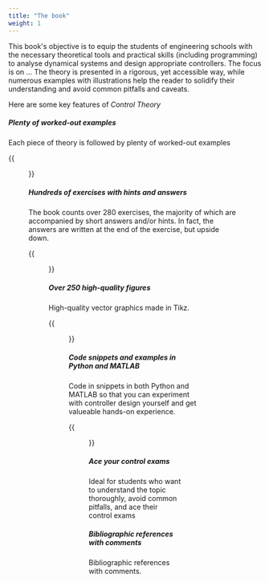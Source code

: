 ```yaml
---
title: "The book"
weight: 1
---
```


This book's objective is to equip the students of engineering schools with the necessary theoretical tools and practical skills (including programming) to analyse dynamical systems and design appropriate controllers. The focus is on ... The theory is presented in a rigorous, yet accessible way, while numerous examples with illustrations help the reader to solidify their understanding and avoid common pitfalls and caveats. 

Here are some key features of *Control Theory*
##### Plenty of worked-out examples
Each piece of theory is followed by plenty of worked-out examples<br/>

{{<figure alt="Exercise from book" src="images/examples.png" width="90%">}}<br/>

##### Hundreds of exercises with hints and answers

The book counts over 280 exercises, the majority of which are accompanied by short answers and/or hints. In fact, the answers are written at the end of the exercise, but upside down.<br/>

{{<figure alt="Exercise from book" src="images/exercises.png" width="90%">}}<br/>



##### Over 250 high-quality figures
High-quality vector graphics made in Tikz.<br/>

{{<figure alt="Image from book" src="images/book-fig-1.png" width="90%">}}<br/>

##### Code snippets and examples in Python and MATLAB
Code in snippets in both Python and MATLAB so that you can experiment with controller design yourself and get valueable hands-on experience.
<br/>

{{<figure alt="Image from book" src="images/python-matlab-2.png" width="90%">}}<br/>


##### Ace your control exams

Ideal for students who want to understand the topic thoroughly, avoid common pitfalls, and ace their control exams

##### Bibliographic references with comments

Bibliographic references with comments.